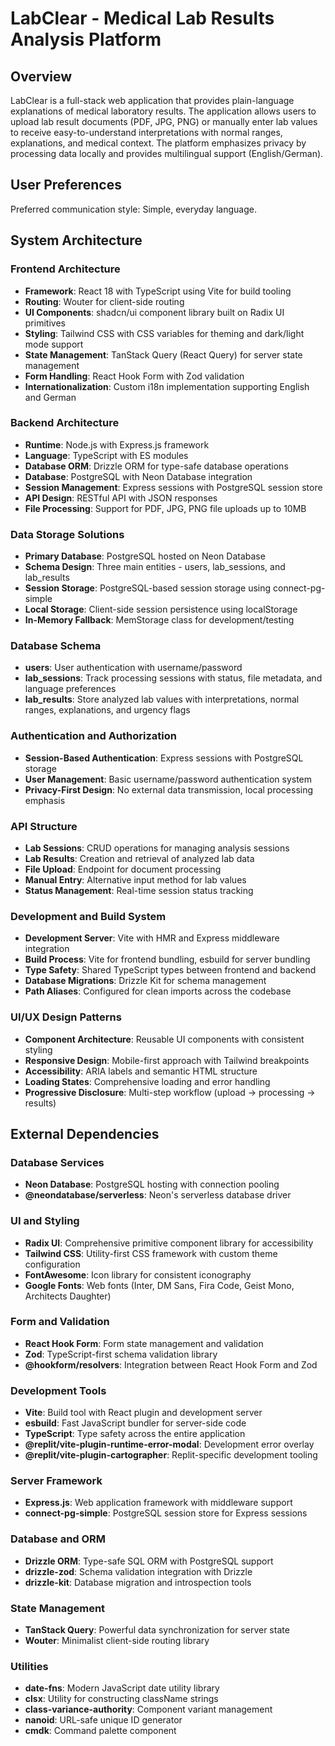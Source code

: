 # LabClear - Medical Lab Results Analysis Platform

## Overview

LabClear is a full-stack web application that provides plain-language explanations of medical laboratory results. The application allows users to upload lab result documents (PDF, JPG, PNG) or manually enter lab values to receive easy-to-understand interpretations with normal ranges, explanations, and medical context. The platform emphasizes privacy by processing data locally and provides multilingual support (English/German).

## User Preferences

Preferred communication style: Simple, everyday language.

## System Architecture

### Frontend Architecture
- **Framework**: React 18 with TypeScript using Vite for build tooling
- **Routing**: Wouter for client-side routing
- **UI Components**: shadcn/ui component library built on Radix UI primitives
- **Styling**: Tailwind CSS with CSS variables for theming and dark/light mode support
- **State Management**: TanStack Query (React Query) for server state management
- **Form Handling**: React Hook Form with Zod validation
- **Internationalization**: Custom i18n implementation supporting English and German

### Backend Architecture
- **Runtime**: Node.js with Express.js framework
- **Language**: TypeScript with ES modules
- **Database ORM**: Drizzle ORM for type-safe database operations
- **Database**: PostgreSQL with Neon Database integration
- **Session Management**: Express sessions with PostgreSQL session store
- **API Design**: RESTful API with JSON responses
- **File Processing**: Support for PDF, JPG, PNG file uploads up to 10MB

### Data Storage Solutions
- **Primary Database**: PostgreSQL hosted on Neon Database
- **Schema Design**: Three main entities - users, lab_sessions, and lab_results
- **Session Storage**: PostgreSQL-based session storage using connect-pg-simple
- **Local Storage**: Client-side session persistence using localStorage
- **In-Memory Fallback**: MemStorage class for development/testing

### Database Schema
- **users**: User authentication with username/password
- **lab_sessions**: Track processing sessions with status, file metadata, and language preferences
- **lab_results**: Store analyzed lab values with interpretations, normal ranges, explanations, and urgency flags

### Authentication and Authorization
- **Session-Based Authentication**: Express sessions with PostgreSQL storage
- **User Management**: Basic username/password authentication system
- **Privacy-First Design**: No external data transmission, local processing emphasis

### API Structure
- **Lab Sessions**: CRUD operations for managing analysis sessions
- **Lab Results**: Creation and retrieval of analyzed lab data
- **File Upload**: Endpoint for document processing
- **Manual Entry**: Alternative input method for lab values
- **Status Management**: Real-time session status tracking

### Development and Build System
- **Development Server**: Vite with HMR and Express middleware integration
- **Build Process**: Vite for frontend bundling, esbuild for server bundling
- **Type Safety**: Shared TypeScript types between frontend and backend
- **Database Migrations**: Drizzle Kit for schema management
- **Path Aliases**: Configured for clean imports across the codebase

### UI/UX Design Patterns
- **Component Architecture**: Reusable UI components with consistent styling
- **Responsive Design**: Mobile-first approach with Tailwind breakpoints
- **Accessibility**: ARIA labels and semantic HTML structure
- **Loading States**: Comprehensive loading and error handling
- **Progressive Disclosure**: Multi-step workflow (upload → processing → results)

## External Dependencies

### Database Services
- **Neon Database**: PostgreSQL hosting with connection pooling
- **@neondatabase/serverless**: Neon's serverless database driver

### UI and Styling
- **Radix UI**: Comprehensive primitive component library for accessibility
- **Tailwind CSS**: Utility-first CSS framework with custom theme configuration
- **FontAwesome**: Icon library for consistent iconography
- **Google Fonts**: Web fonts (Inter, DM Sans, Fira Code, Geist Mono, Architects Daughter)

### Form and Validation
- **React Hook Form**: Form state management and validation
- **Zod**: TypeScript-first schema validation library
- **@hookform/resolvers**: Integration between React Hook Form and Zod

### Development Tools
- **Vite**: Build tool with React plugin and development server
- **esbuild**: Fast JavaScript bundler for server-side code
- **TypeScript**: Type safety across the entire application
- **@replit/vite-plugin-runtime-error-modal**: Development error overlay
- **@replit/vite-plugin-cartographer**: Replit-specific development tooling

### Server Framework
- **Express.js**: Web application framework with middleware support
- **connect-pg-simple**: PostgreSQL session store for Express sessions

### Database and ORM
- **Drizzle ORM**: Type-safe SQL ORM with PostgreSQL support
- **drizzle-zod**: Schema validation integration with Drizzle
- **drizzle-kit**: Database migration and introspection tools

### State Management
- **TanStack Query**: Powerful data synchronization for server state
- **Wouter**: Minimalist client-side routing library

### Utilities
- **date-fns**: Modern JavaScript date utility library
- **clsx**: Utility for constructing className strings
- **class-variance-authority**: Component variant management
- **nanoid**: URL-safe unique ID generator
- **cmdk**: Command palette component